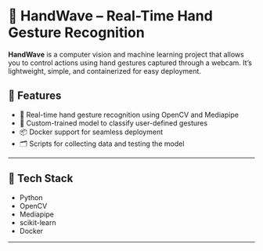 # 🤚 HandWave – Real-Time Hand Gesture Recognition

**HandWave** is a computer vision and machine learning project that allows you to control actions using hand gestures captured through a webcam. It’s lightweight, simple, and containerized for easy deployment.

## 🚀 Features

- 🎥 Real-time hand gesture recognition using OpenCV and Mediapipe
- 🧠 Custom-trained model to classify user-defined gestures
- 📦 Docker support for seamless deployment
- 🗂️ Scripts for collecting data and testing the model

---

## 🧰 Tech Stack

- Python
- OpenCV
- Mediapipe
- scikit-learn
- Docker

---
